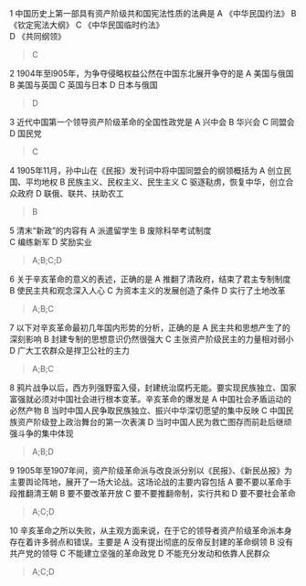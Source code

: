 1 中国历史上第一部具有资产阶级共和国宪法性质的法典是 
A 《中华民国约法》
B 《钦定宪法大纲》
C 《中华民国临时约法》        
D 《共同纲领》
> C 

2 1904年至l905年，为争夺侵略权益公然在中国东北展开争夺的是
A 美国与俄国
B 美国与英国
C 英国与日本
D 日本与俄国
> D

3 近代中国第一个领导资产阶级革命的全国性政党是
A 兴中会
B 华兴会
C 同盟会
D 国民党
> C

4 1905年11月，孙中山在《民报》发刊词中将中国同盟会的纲领概括为
A 创立民国、平均地权
B 民族主义、民权主义、民生主义
C 驱逐鞑虏，恢复中华，创立合众政府
D 联俄、联共、扶助农工
> B

5 清末“新政”的内容有
A 派遣留学生
B 废除科举考试制度     
C 编练新军
D 奖励实业
> A;B;C;D

6 关于辛亥革命的意义的表述，正确的是
A 推翻了清政府，结束了君主专制制度
B 使民主共和观念深入人心
C 为资本主义的发展创造了条件
D 实行了土地改革
> A;B;C

7 以下对辛亥革命最初几年国内形势的分析，正确的是
A 民主共和思想产生了的深刻影响
B 封建专制的思想意识仍然很强大
C 主张资产阶级民主的力量相对弱小
D 广大工农群众是捍卫公社的主力
> A;B;C

8 鸦片战争以后，西方列强野蛮入侵，封建统治腐朽无能。要实现民族独立、国家富强就必须对中国社会进行根本变革。辛亥革命的爆发是
A 中国社会矛盾运动的必然产物
B 当时中国人民争取民族独立、振兴中华深切愿望的集中反映
C 中国民族资产阶级登上政治舞台的第一次表演
D 当时中国人民为救亡图存而前赴后继顽强斗争的集中体现
> A;B;D

9 1905年至1907年间，资产阶级革命派与改良派分别以《民报》、《新民丛报》为主要舆论阵地，展开了一场大论战。这场论战的主要内容包括
A 要不要以革命手段推翻清王朝
B 要不要改革开放
C 要不要推翻帝制，实行共和
D 要不要社会革命
> A;C;D

10 辛亥革命之所以失败，从主观方面来说，在于它的领导者资产阶级革命派本身存在着许多弱点和错误。主要是
A 没有提出彻底的反帝反封建的革命纲领
B 没有共产党的领导
C 不能建立坚强的革命政党
D 不能充分发动和依靠人民群众
> A;C;D
